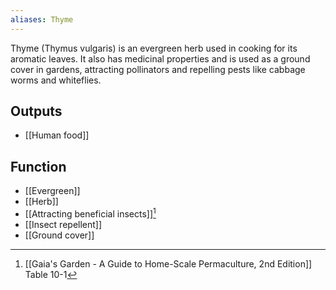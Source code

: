 ```yaml
---
aliases: Thyme
---
```

Thyme (Thymus vulgaris) is an evergreen herb used in cooking for its aromatic leaves. It also has medicinal properties and is used as a ground cover in gardens, attracting pollinators and repelling pests like cabbage worms and whiteflies.

## Outputs
- [[Human food]]
## Function
- [[Evergreen]]
- [[Herb]]
- [[Attracting beneficial insects]][^1]
- [[Insect repellent]]
- [[Ground cover]]

[^1]: [[Gaia's Garden - A Guide to Home-Scale Permaculture, 2nd Edition]] Table 10-1